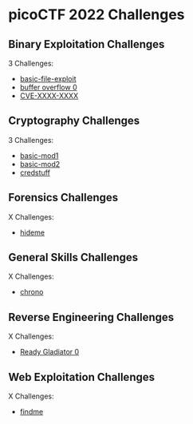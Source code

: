 # picoCTF 2022 Challenges

## Binary Exploitation Challenges

3 Challenges:
- [basic-file-exploit](Binary_Exploitation/basic-file-exploit.md)
- [buffer overflow 0](Binary_Exploitation/buffer_overflow_0.md)
- [CVE-XXXX-XXXX](Binary_Exploitation/CVE-XXXX-XXXX.md)

## Cryptography Challenges

3 Challenges:
- [basic-mod1](Cryptography/basic-mod1.md)
- [basic-mod2](Cryptography/basic-mod2.md)
- [credstuff](Cryptography/credstuff.md)

## Forensics Challenges

X Challenges: 
- [hideme](Forensics/hideme.md)

## General Skills Challenges

X Challenges:
- [chrono](General_Skills/chrono.md)

## Reverse Engineering Challenges

X Challenges:
- [Ready Gladiator 0](Reverse_Engineering/Ready_Gladiator_0.md)

## Web Exploitation Challenges

X Challenges:
- [findme](Web_Exploitation/findme.md) 

